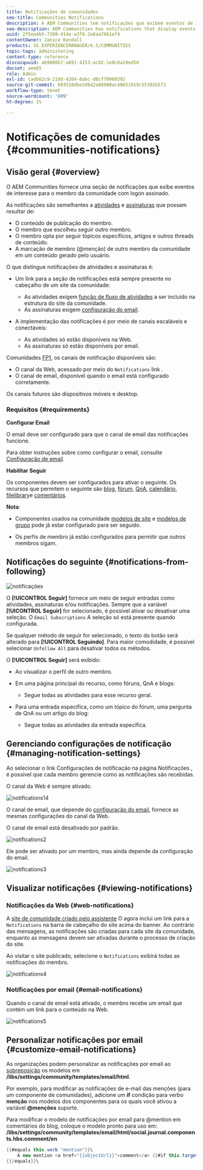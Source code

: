 ```yaml
---
title: Notificações de comunidades
seo-title: Communities Notifications
description: A AEM Communities tem notificações que exibem eventos de interesse para o membro da comunidade que fez logon
seo-description: AEM Communities has notifications that display events of interest to the signed-in community member
uuid: 2f5ea4b5-7308-414e-a3f8-2e8aa76b1ef4
contentOwner: Janice Kendall
products: SG_EXPERIENCEMANAGER/6.5/COMMUNITIES
topic-tags: administering
content-type: reference
discoiquuid: ab9088b7-a691-4153-ac82-1e8c0a19ed5d
docset: aem65
role: Admin
exl-id: cadb62c9-210d-4204-8abc-d0cf70960392
source-git-commit: 603518dbe3d842a08900ac40651919c55392b573
workflow-type: tm+mt
source-wordcount: '609'
ht-degree: 1%

---
```


# Notificações de comunidades {#communities-notifications}

## Visão geral {#overview}

O AEM Communities fornece uma seção de notificações que exibe eventos de interesse para o membro da comunidade com logon assinado.

As notificações são semelhantes a [atividades](/help/communities/essentials-activities.md) e [assinaturas](/help/communities/subscriptions.md) que possam resultar de:

* O conteúdo de publicação do membro.
* O membro que escolheu seguir outro membro.
* O membro opta por seguir tópicos específicos, artigos e outros threads de conteúdo.
* A marcação de membro (@menção) de outro membro da comunidade em um conteúdo gerado pelo usuário.

O que distingue notificações de atividades e assinaturas é:

* Um link para a seção de notificações está sempre presente no cabeçalho de um site da comunidade:

   * As atividades exigem [função de fluxo de atividades](/help/communities/functions.md#activity-stream-function) a ser incluído na estrutura do site da comunidade.
   * As assinaturas exigem [configuração do email](/help/communities/email.md).

* A implementação das notificações é por meio de canais escaláveis e conectáveis:

   * As atividades só estão disponíveis na Web.
   * As assinaturas só estão disponíveis por email.

Comunidades [FP1](/help/communities/deploy-communities.md#latestfeaturepack), os canais de notificação disponíveis são:

* O canal da Web, acessado por meio do `Notifications` link .
* O canal de email, disponível quando o email está configurado corretamente.

Os canais futuros são dispositivos móveis e desktop.

### Requisitos {#requirements}

**Configurar Email**

O email deve ser configurado para que o canal de email das notificações funcione.

Para obter instruções sobre como configurar o email, consulte [Configuração de email](/help/communities/analytics.md).

**Habilitar Seguir**

Os componentes devem ser configurados para ativar o seguinte. Os recursos que permitem o seguinte são [blog](/help/communities/blog-feature.md), [fórum](/help/communities/forum.md), [QnA](/help/communities/working-with-qna.md), [calendário](/help/communities/calendar.md), [filelibrary](/help/communities/file-library.md)e [comentários](/help/communities/comments.md).

**Nota**:

* Componentes usados na comunidade [modelos de site](/help/communities/sites.md) e [modelos de grupo](/help/communities/tools-groups.md) pode já estar configurado para ser seguido.

* Os perfis de membro já estão configurados para permitir que outros membros sigam.

## Notificações do seguinte {#notifications-from-following}

![notificações](assets/notifications.png)

O **[!UICONTROL Seguir]** fornece um meio de seguir entradas como atividades, assinaturas e/ou notificações. Sempre que a variável **[!UICONTROL Seguir]** for selecionado, é possível ativar ou desativar uma seleção. O `Email Subscriptions` A seleção só está presente quando configurada.

Se qualquer método de seguir for selecionado, o texto do botão será alterado para **[!UICONTROL Seguindo]**. Para maior comodidade, é possível selecionar `Unfollow All` para desativar todos os métodos.

O **[!UICONTROL Seguir]** será exibido:

* Ao visualizar o perfil de outro membro.
* Em uma página principal do recurso, como fóruns, QnA e blogs:

   * Segue todas as atividades para esse recurso geral.

* Para uma entrada específica, como um tópico do fórum, uma pergunta de QnA ou um artigo do blog:

   * Segue todas as atividades da entrada específica.

## Gerenciando configurações de notificação {#managing-notification-settings}

Ao selecionar o link Configurações de notificação na página Notificações , é possível que cada membro gerencie como as notificações são recebidas.

O canal da Web é sempre ativado.

![notifications14](assets/notifications1.png)

O canal de email, que depende do [configuração do email](/help/communities/email.md), fornece as mesmas configurações do canal da Web.

O canal de email está desativado por padrão.

![notifications2](assets/notifications2.png)

Ele pode ser ativado por um membro, mas ainda depende da configuração do email.

![notifications3](assets/notifications3.png)

## Visualizar notificações {#viewing-notifications}

### Notificações da Web {#web-notifications}

A [site de comunidade criado pelo assistente](/help/communities/sites-console.md) O agora inclui um link para a `Notifications` na barra de cabeçalho do site acima do banner. Ao contrário das mensagens, as notificações são criadas para cada site da comunidade, enquanto as mensagens devem ser ativadas durante o processo de criação do site.

Ao visitar o site publicado, selecione o `Notifications` exibirá todas as notificações do membro.

![notifications4](assets/notifications4.png)

### Notificações por email {#email-notifications}

Quando o canal de email está ativado, o membro recebe um email que contém um link para o conteúdo na Web.

![notifications5](assets/notifications5.png)

## Personalizar notificações por email {#customize-email-notifications}

As organizações podem personalizar as notificações por email ao [sobreposição](/help/communities/client-customize.md#overlays) os modelos em **/libs/settings/community/templates/email/html**.

Por exemplo, para modificar as notificações de e-mail das menções (para um componente de comunidades), adicione um **if** condição para verbo **menção** nos modelos dos componentes para os quais você ativou a variável **@menções** suporte.

Para modificar o modelo de notificações por email para @mention em comentários do blog, coloque o modelo pronto para uso em: **/libs/settings/community/templates/email/html/social.journal.components.hbs.comment/en**

```java
{{#equals this.verb "mention"}}\
    A new mention <a href="{{objectUrl}}">comment</a> {{#if this.target.properties.[jcr:title]}}to the article "{{{target.displayName}}}" {{/if}}was added by {{{user.name}}} on {{dateUtil this.published format="EEE, d MMM yyyy HH:mm:ss z"}}.\n \
{{/equals}}\
```
